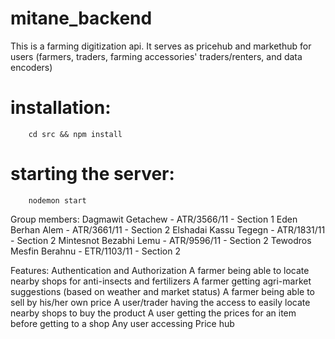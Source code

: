 # mitane_backend
This is a farming digitization api. It serves as pricehub and markethub for users (farmers, traders, farming accessories' traders/renters, and data encoders)

# installation: 
    
        cd src && npm install
        
# starting the server: 
        
        nodemon start
        
Group members:
        Dagmawit Getachew - ATR/3566/11 - Section 1
        Eden Berhan Alem - ATR/3661/11 - Section 2
        Elshadai Kassu Tegegn - ATR/1831/11 - Section 2
        Mintesnot Bezabhi Lemu - ATR/9596/11 - Section 2
        Tewodros Mesfin Berahnu - ETR/1103/11 - Section 2
        
Features: 
  Authentication and Authorization
  A farmer being able to locate nearby shops for anti-insects and fertilizers
  A farmer getting agri-market suggestions (based on weather and market status)
  A farmer being able to sell by his/her own price
  A user/trader having the access to easily locate nearby shops to buy the product
  A user getting the prices for an item before getting to a shop
  Any user accessing Price hub
  
